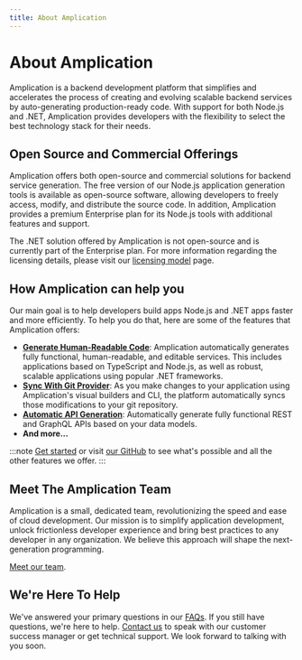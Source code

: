 ```yaml
---
title: About Amplication
---
```


# About Amplication

Amplication is a backend development platform that simplifies and accelerates the process of creating and evolving scalable backend services by auto-generating production-ready code. With support for both Node.js and .NET, Amplication provides developers with the flexibility to select the best technology stack for their needs.

## Open Source and Commercial Offerings

Amplication offers both open-source and commercial solutions for backend service generation. The free version of our Node.js application generation tools is available as open-source software, allowing developers to freely access, modify, and distribute the source code. In addition, Amplication provides a premium Enterprise plan for its Node.js tools with additional features and support.

The .NET solution offered by Amplication is not open-source and is currently part of the Enterprise plan. For more information regarding the licensing details, please visit our [licensing model](/about/licensing) page.

## How Amplication can help you

Our main goal is to help developers build apps Node.js and .NET apps faster and more efficiently. To help you do that, here are some of the features that Amplication offers:

- [**Generate Human-Readable Code**](/getting-started/): Amplication automatically generates fully functional, human-readable, and editable services. This includes applications based on TypeScript and Node.js, as well as robust, scalable applications using popular .NET frameworks.
- [**Sync With Git Provider**](/sync-with-github/): As you make changes to your application using Amplication's visual builders and CLI, the platform automatically syncs those modifications to your git repository.
- [**Automatic API Generation**](/api/): Automatically generate fully functional REST and GraphQL APIs based on your data models.
- **And more...**

:::note
[Get started](/) or visit [our GitHub](https://github.com/amplication/) to see what's possible and all the other features we offer.
:::

## Meet The Amplication Team

Amplication is a small, dedicated team, revolutionizing the speed and ease of cloud development. Our mission is to simplify application development, unlock frictionless developer experience and bring best practices to any developer in any organization. We believe this approach will shape the next-generation programming.

[Meet our team](https://amplication.com/team).

## We're Here To Help

We've answered your primary questions in our [FAQs](/faqs/). If you still have questions, we're here to help. [Contact us](https://amplication.com/contact-us) to speak with our customer success manager or get technical support. We look forward to talking with you soon.
